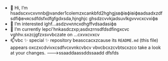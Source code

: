 - 👋 Hi, I’m hsadscxvcxvnnb@vander1colemzxcankbfd2hghgjsвфівфівіфвadsadxzdfsdfіфвчясsdfdsfxdfgfgdxsda,hjnghjc ghsdzcvvkjadsuvlkgvvvcxcvxіфв
- 👀 I’m interested ighf...asdzvнллcxdhgffvdsadasіфв
- 🌱 I’m currently lepci'hnkasdczxp;asdxzrnsdfdsdfingxcvc vghhv.sxzcjgfzxsvvbczate on ...cxvxcvxcv
- 📫vbc ✨ special ✨ repository beasccacxzcause its `README.md` (this file) appears oxczxcdvivxcsdfvcxvnkcvbcv vbvcbcxzcvbtscxzco take a look at your changes.
--->ssaaddaassddssaadd
dfsfds
